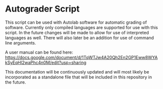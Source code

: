 # Autograder Script

This script can be used with Autolab software for automatic grading of software. Currently only compiled languages are supported for use with this script. In the future changes will be made to allow for use of interpreted languages as well. There will also later be an addition for use of command line arguments.

A user manual can be found here:  https://docs.google.com/document/d/1TqWTJw4A20Qh2En2GP1Eww8WYAkSyEqHl2waPhc4n0M/edit?usp=sharing

This documentation will be continuously updated and will most likely be incorporated as a standalone file that will be included in this repository in the future.
